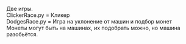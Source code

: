 Две игры.  
ClickerRace.py = Кликер  
DodgesRace.py = Игра на уклонение от машин и подбор монет  
Монеты могут быть на машинах, их подобрать можно, но машина разобьётся.  
